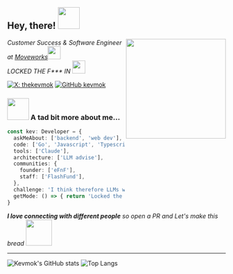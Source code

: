 
<h2> Hey, there! <img src="https://media3.giphy.com/media/IQIqjBgwv77rI8DwMX/giphy.gif" width="50"></h2>
<img align='right' src="https://media2.giphy.com/media/5eLDrEaRGHegx2FeF2/giphy.gif" width="230">

<p><em>Customer Success & Software Engineer at <a href="https://www.moveworks.com/">Moveworks</a><img src="https://media.giphy.com/media/64IV8rBSwUlcq2kKfJ/giphy.gif" width="30">
</br>
LOCKED THE F*** IN <img src="https://media0.giphy.com/media/sBoohCuSRNYv6/giphy.gif" width="30"> 
</em></p>

[![X: thekevmok](https://img.shields.io/twitter/follow/thekevmok?style=social)](https://x.com/thekevmok)
[![GitHub kevmok](https://img.shields.io/github/followers/kevmok?label=follow&style=social)](https://github.com/kevmok)

### <img src="https://media4.giphy.com/media/Zz1IkXrd8zlWR1qric/giphy.gif" width="50"> A tad bit more about me...  

```typescript
const kev: Developer = {
  askMeAbout: ['backend', 'web dev'],
  code: ['Go', 'Javascript', 'Typescript', 'Python', 'Rust'],
  tools: ['Claude'],
  architecture: ['LLM advise'],
  communities: {
    founder: ['eFnF'],
    staff: ['FlashFund'],
  },
  challenge: 'I think therefore LLMs write',
  getMode: () => { return 'Locked the F*** In' }
}
```

 <em><b>I love connecting with different people</b> so open a PR and Let's make this bread <img src="https://media2.giphy.com/media/Qze6gDuxZt48U/giphy.gif" width="60"> </em>

---
![Kevmok's GitHub stats](https://github-readme-stats-git-main-kevmok.vercel.app/api?username=kevmok&count_private=true&theme=tokyonight&hide=issues&hide_rank=true&show=reviews,prs_merged_percentage)
![Top Langs](https://github-readme-stats-git-main-kevmok.vercel.app/api/top-langs/?username=kevmok&layout=compact&theme=tokyonight)
